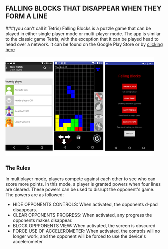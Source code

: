 ## FALLING BLOCKS THAT DISAPPEAR WHEN THEY FORM A LINE
###(you can't call it Tetris)
Falling Blocks is a puzzle game that can be played in either single player mode or multi-player mode.
The app is similar to the classic game Tetris, with the exception that it can be played head to head over a network.
It can be found on the Google Play Store or by <a href="https://play.google.com/store/apps/details?id=com.imaginat.tetriscombat&hl=en">clicking here</a>


<img src="https://raw.githubusercontent.com/programmingnat/Project-4/master/screenshots_profile.png"/>

### The Rules
In  multiplayer mode, players compete against each other to see who can score more points. In this mode, a player is granted powers when four lines are cleared. These powers can be used to disrupt the opponent's game.
The powers are as followed:<br/>

* HIDE OPPONENTS CONTROLS: When activated, the opponents d-pad disappears.
* CLEAR OPPONENTS PROGRESS: When activated, any progress the opponents makes disappear. 
* BLOCK OPPPONENTS VIEW: When activated, the screen is obscured
* FORCE USE OF ACCELEROMETER: When activated, the controls will no longer work, and the opponent will be forced to use the device's  accelerometer


 

